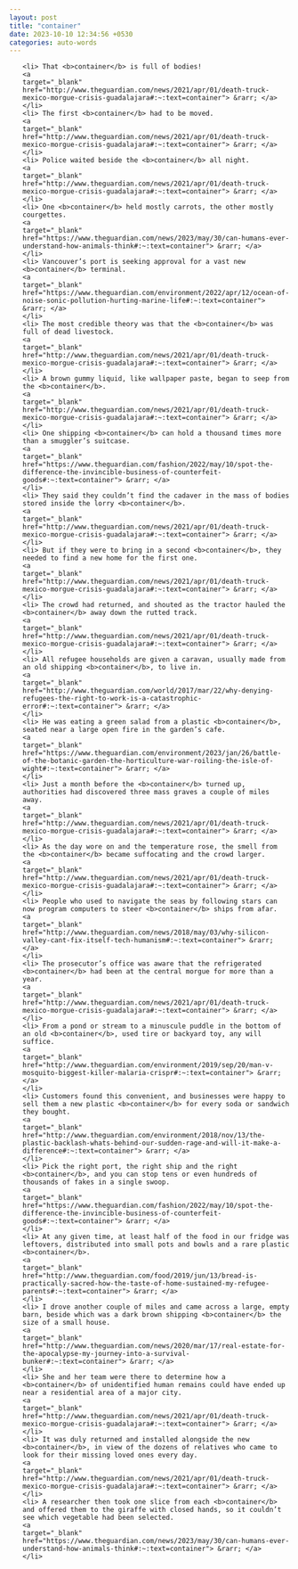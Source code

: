 ```yaml
---
layout: post
title: "container"
date: 2023-10-10 12:34:56 +0530
categories: auto-words
---
```

<ol>

    <li> That <b>container</b> is full of bodies!
    <a 
    target="_blank" 
    href="http://www.theguardian.com/news/2021/apr/01/death-truck-mexico-morgue-crisis-guadalajara#:~:text=container"> &rarr; </a>
    </li>
    <li> The first <b>container</b> had to be moved.
    <a 
    target="_blank" 
    href="http://www.theguardian.com/news/2021/apr/01/death-truck-mexico-morgue-crisis-guadalajara#:~:text=container"> &rarr; </a>
    </li>
    <li> Police waited beside the <b>container</b> all night.
    <a 
    target="_blank" 
    href="http://www.theguardian.com/news/2021/apr/01/death-truck-mexico-morgue-crisis-guadalajara#:~:text=container"> &rarr; </a>
    </li>
    <li> One <b>container</b> held mostly carrots, the other mostly courgettes.
    <a 
    target="_blank" 
    href="https://www.theguardian.com/news/2023/may/30/can-humans-ever-understand-how-animals-think#:~:text=container"> &rarr; </a>
    </li>
    <li> Vancouver’s port is seeking approval for a vast new <b>container</b> terminal.
    <a 
    target="_blank" 
    href="https://www.theguardian.com/environment/2022/apr/12/ocean-of-noise-sonic-pollution-hurting-marine-life#:~:text=container"> &rarr; </a>
    </li>
    <li> The most credible theory was that the <b>container</b> was full of dead livestock.
    <a 
    target="_blank" 
    href="http://www.theguardian.com/news/2021/apr/01/death-truck-mexico-morgue-crisis-guadalajara#:~:text=container"> &rarr; </a>
    </li>
    <li> A brown gummy liquid, like wallpaper paste, began to seep from the <b>container</b>.
    <a 
    target="_blank" 
    href="http://www.theguardian.com/news/2021/apr/01/death-truck-mexico-morgue-crisis-guadalajara#:~:text=container"> &rarr; </a>
    </li>
    <li> One shipping <b>container</b> can hold a thousand times more than a smuggler’s suitcase.
    <a 
    target="_blank" 
    href="https://www.theguardian.com/fashion/2022/may/10/spot-the-difference-the-invincible-business-of-counterfeit-goods#:~:text=container"> &rarr; </a>
    </li>
    <li> They said they couldn’t find the cadaver in the mass of bodies stored inside the lorry <b>container</b>.
    <a 
    target="_blank" 
    href="http://www.theguardian.com/news/2021/apr/01/death-truck-mexico-morgue-crisis-guadalajara#:~:text=container"> &rarr; </a>
    </li>
    <li> But if they were to bring in a second <b>container</b>, they needed to find a new home for the first one.
    <a 
    target="_blank" 
    href="http://www.theguardian.com/news/2021/apr/01/death-truck-mexico-morgue-crisis-guadalajara#:~:text=container"> &rarr; </a>
    </li>
    <li> The crowd had returned, and shouted as the tractor hauled the <b>container</b> away down the rutted track.
    <a 
    target="_blank" 
    href="http://www.theguardian.com/news/2021/apr/01/death-truck-mexico-morgue-crisis-guadalajara#:~:text=container"> &rarr; </a>
    </li>
    <li> All refugee households are given a caravan, usually made from an old shipping <b>container</b>, to live in.
    <a 
    target="_blank" 
    href="http://www.theguardian.com/world/2017/mar/22/why-denying-refugees-the-right-to-work-is-a-catastrophic-error#:~:text=container"> &rarr; </a>
    </li>
    <li> He was eating a green salad from a plastic <b>container</b>, seated near a large open fire in the garden’s cafe.
    <a 
    target="_blank" 
    href="https://www.theguardian.com/environment/2023/jan/26/battle-of-the-botanic-garden-the-horticulture-war-roiling-the-isle-of-wight#:~:text=container"> &rarr; </a>
    </li>
    <li> Just a month before the <b>container</b> turned up, authorities had discovered three mass graves a couple of miles away.
    <a 
    target="_blank" 
    href="http://www.theguardian.com/news/2021/apr/01/death-truck-mexico-morgue-crisis-guadalajara#:~:text=container"> &rarr; </a>
    </li>
    <li> As the day wore on and the temperature rose, the smell from the <b>container</b> became suffocating and the crowd larger.
    <a 
    target="_blank" 
    href="http://www.theguardian.com/news/2021/apr/01/death-truck-mexico-morgue-crisis-guadalajara#:~:text=container"> &rarr; </a>
    </li>
    <li> People who used to navigate the seas by following stars can now program computers to steer <b>container</b> ships from afar.
    <a 
    target="_blank" 
    href="http://www.theguardian.com/news/2018/may/03/why-silicon-valley-cant-fix-itself-tech-humanism#:~:text=container"> &rarr; </a>
    </li>
    <li> The prosecutor’s office was aware that the refrigerated <b>container</b> had been at the central morgue for more than a year.
    <a 
    target="_blank" 
    href="http://www.theguardian.com/news/2021/apr/01/death-truck-mexico-morgue-crisis-guadalajara#:~:text=container"> &rarr; </a>
    </li>
    <li> From a pond or stream to a minuscule puddle in the bottom of an old <b>container</b>, used tire or backyard toy, any will suffice.
    <a 
    target="_blank" 
    href="http://www.theguardian.com/environment/2019/sep/20/man-v-mosquito-biggest-killer-malaria-crispr#:~:text=container"> &rarr; </a>
    </li>
    <li> Customers found this convenient, and businesses were happy to sell them a new plastic <b>container</b> for every soda or sandwich they bought.
    <a 
    target="_blank" 
    href="http://www.theguardian.com/environment/2018/nov/13/the-plastic-backlash-whats-behind-our-sudden-rage-and-will-it-make-a-difference#:~:text=container"> &rarr; </a>
    </li>
    <li> Pick the right port, the right ship and the right <b>container</b>, and you can stop tens or even hundreds of thousands of fakes in a single swoop.
    <a 
    target="_blank" 
    href="https://www.theguardian.com/fashion/2022/may/10/spot-the-difference-the-invincible-business-of-counterfeit-goods#:~:text=container"> &rarr; </a>
    </li>
    <li> At any given time, at least half of the food in our fridge was leftovers, distributed into small pots and bowls and a rare plastic <b>container</b>.
    <a 
    target="_blank" 
    href="http://www.theguardian.com/food/2019/jun/13/bread-is-practically-sacred-how-the-taste-of-home-sustained-my-refugee-parents#:~:text=container"> &rarr; </a>
    </li>
    <li> I drove another couple of miles and came across a large, empty barn, beside which was a dark brown shipping <b>container</b> the size of a small house.
    <a 
    target="_blank" 
    href="http://www.theguardian.com/news/2020/mar/17/real-estate-for-the-apocalypse-my-journey-into-a-survival-bunker#:~:text=container"> &rarr; </a>
    </li>
    <li> She and her team were there to determine how a <b>container</b> of unidentified human remains could have ended up near a residential area of a major city.
    <a 
    target="_blank" 
    href="http://www.theguardian.com/news/2021/apr/01/death-truck-mexico-morgue-crisis-guadalajara#:~:text=container"> &rarr; </a>
    </li>
    <li> It was duly returned and installed alongside the new <b>container</b>, in view of the dozens of relatives who came to look for their missing loved ones every day.
    <a 
    target="_blank" 
    href="http://www.theguardian.com/news/2021/apr/01/death-truck-mexico-morgue-crisis-guadalajara#:~:text=container"> &rarr; </a>
    </li>
    <li> A researcher then took one slice from each <b>container</b> and offered them to the giraffe with closed hands, so it couldn’t see which vegetable had been selected.
    <a 
    target="_blank" 
    href="https://www.theguardian.com/news/2023/may/30/can-humans-ever-understand-how-animals-think#:~:text=container"> &rarr; </a>
    </li>